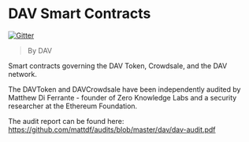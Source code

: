 # DAV Smart Contracts
[![Gitter](https://img.shields.io/gitter/room/DAVFoundation/DAV-Contributors.svg?style=flat-square)](https://gitter.im/DAVFoundation/DAV-Contributors)

> By DAV

Smart contracts governing the DAV Token, Crowdsale, and the DAV network.

The DAVToken and DAVCrowdsale have been independently audited by Matthew Di Ferrante - founder of Zero Knowledge Labs and a security researcher at the Ethereum Foundation.

The audit report can be found here: https://github.com/mattdf/audits/blob/master/dav/dav-audit.pdf
